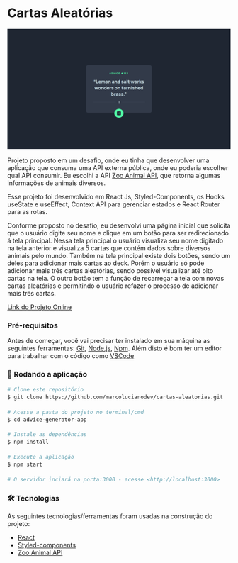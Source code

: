 # Cartas Aleatórias

[![Preview Image](https://github.com/marcolucianodev/advice-generator-app/blob/master/public/advice-generator.png)](https://app-advice-generator.netlify.app/)

Projeto proposto em um desafio, onde eu tinha que desenvolver uma aplicação que consuma uma API externa pública, onde eu poderia escolher qual API consumir. Eu escolhi a API [Zoo Animal API](https://zoo-animal-api.herokuapp.com/), que retorna algumas informações de animais diversos.

Esse projeto foi desenvolvido em React Js, Styled-Components, os Hooks useState e useEffect, Context API para gerenciar estados e React Router para as rotas.

Conforme proposto no desafio, eu desenvolvi uma página inicial que solicita que o usuário digite seu nome e clique em um botão para ser redirecionado á tela principal. Nessa tela principal o usuário visualiza seu nome digitado na tela anterior e visualiza 5 cartas que contém dados sobre diversos animais pelo mundo. Também na tela principal existe dois botões, sendo um deles para adicionar mais cartas ao deck. Porém o usuário só pode adicionar mais três cartas aleatórias, sendo possível visualizar até oito cartas na tela. O outro botão tem a função de recarregar a tela com novas cartas aleatórias e permitindo o usuário refazer o processo de adicionar mais três cartas.

[Link do Projeto Online](https://app-advice-generator.netlify.app/)

### Pré-requisitos

Antes de começar, você vai precisar ter instalado em sua máquina as seguintes ferramentas:
[Git](https://git-scm.com), [Node.js](https://nodejs.org/en/), [Npm](https://www.npmjs.com/). 
Além disto é bom ter um editor para trabalhar com o código como [VSCode](https://code.visualstudio.com/)

### 🎲 Rodando a aplicação

```bash
# Clone este repositório
$ git clone https://github.com/marcolucianodev/cartas-aleatorias.git

# Acesse a pasta do projeto no terminal/cmd
$ cd advice-generator-app

# Instale as dependências
$ npm install

# Execute a aplicação
$ npm start

# O servidor inciará na porta:3000 - acesse <http://localhost:3000>
```

### 🛠 Tecnologias

As seguintes tecnologias/ferramentas foram usadas na construção do projeto:

- [React](https://pt-br.reactjs.org/)
- [Styled-components](https://styled-components.com/)
- [Zoo Animal API](https://zoo-animal-api.herokuapp.com/)

